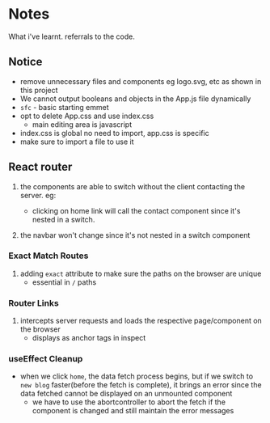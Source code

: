 # Notes

What i've learnt. referrals to the code.

## Notice

- remove unnecessary files and components eg logo.svg, etc as shown in this project
- We cannot output booleans and objects in the App.js file dynamically
- `sfc` - basic starting emmet
- opt to delete App.css and use index.css
  - main editing area is javascript
- index.css is global no need to import, app.css is specific
- make sure to import a file to use it

## React router

1. the components are able to switch without the client contacting the server. eg:

   - clicking on home link will call the contact component since it's nested in a switch.

2. the navbar won't change since it's not nested in a switch component

### Exact Match Routes

1. adding `exact` attribute to make sure the paths on the browser are unique
   - essential in `/` paths

### Router Links

1. intercepts server requests and loads the respective page/component on the browser
   - displays as anchor tags in inspect

### useEffect Cleanup

- when we click `home`, the data fetch process begins, but if we switch to `new blog` faster(before the fetch is complete), it brings an error since the data fetched cannot be displayed on an unmounted component
  - we have to use the abortcontroller to abort the fetch if the component is changed and still maintain the error messages
